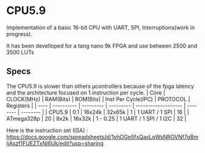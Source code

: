 # CPU5.9
Implementation of a basic 16-bit CPU with UART, SPI, Interruptions(work in progress).

It has been develloped for a tang nano 9k FPGA and use between 2500 and 3500 LUTs

## Specs
The CPU5.9 is slower than others µcontrollers because of the fpga latency and the architecture focused on 1 instruction per cycle.
| Core | CLOCK(MHz) | RAM(Bits) | ROM(Bits) | Inst Per Cycle(IPC) | PROTOCOL | Registers |
| ---- | ---------- | --------- | --------- | ------------------- | -------- | -------- |
| CPU5.9 | 0.1 | 16x24k | 32x65k | 1 | 1 UART / 1 SPI | 16 |
| ATmega328p | 20 | 8x2k | 16x32k | 1 - 0.25 | 1 UART / 1 SPI / 1 I2C | 32 |

Here is the instruction set (ISA) : https://docs.google.com/spreadsheets/d/1vhOGe5fxQasLqWsNROVNf7gBmljAszf1FUEZTxNj6Uk/edit?usp=sharing
